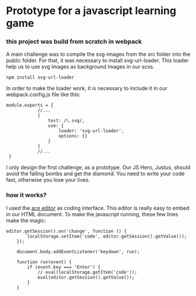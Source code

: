 # Prototype for a javascript learning game

### this project was build from scratch in webpack

A main challenge was to compile the svg-images from the src folder into the public folder. For that, it was necessary to install svg-url-loader. This loader help us to use svg images as background images in our scss.

```
npm install svg-url-loader
```

In order to make the loader work, it is necessary to include it in our webpack.config.js file like this:

```
module.exports = {
            //...
            {
                test: /\.svg/,
                use: {
                    loader: 'svg-url-loader',
                    options: {}
                }
            }
            //...
 }
 ```

I only design the first challenge, as a prototype. Our JS Hero, Justus,  should avoid the falling bombs and get the diamond. You need to write your code fast, otherwise you lose your lives.

### how it works?

I used the  [ace editor](https://ace.c9.io/) as coding interface. This editor is really easy to embed in our HTML document. To make the javascript running, these few lines make the magic: 

```
editor.getSession().on('change', function () {
        localStorage.setItem('code', editor.getSession().getValue());
    });

    document.body.addEventListener('keydown', run);

    function run(event) {
        if (event.key === 'Enter') {
            // eval(localStorage.getItem('code'));
            eval(editor.getSession().getValue());
        }
    }
```



